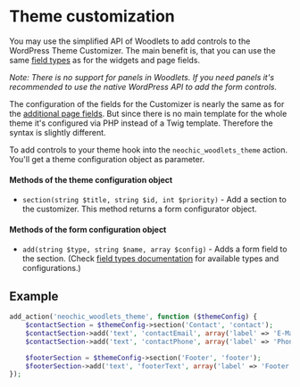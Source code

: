 # Theme customization
You may use the simplified API of Woodlets to add controls to the WordPress Theme Customizer. The main benefit is, that you can use the same [field types](field-types.md) as for the widgets and page fields.

*Note: There is no support for panels in Woodlets. If you need panels it's recommended to use the native WordPress API to add the form controls.*

The configuration of the fields for the Customizer is nearly the same as for the [additional page fields](page-templates.md). But since there is no main template for the whole theme it's configured via PHP instead of a Twig template. Therefore the syntax is slightly different.

To add controls to your theme hook into the ```neochic_woodlets_theme``` action. You'll get a theme configuration object as parameter.

#### Methods of the theme configuration object
* ```section(string $title, string $id, int $priority)``` - Add a section to the customizer. This method returns a form configurator object.

#### Methods of the form configuration object
* ```add(string $type, string $name, array $config)``` - Adds a form field to the section. (Check [field types documentation](field-types.md) for available types and configurations.)  

## Example
```php
add_action('neochic_woodlets_theme', function ($themeConfig) {
    $contactSection = $themeConfig->section('Contact', 'contact');
    $contactSection->add('text', 'contactEmail', array('label' => 'E-Mail'));
    $contactSection->add('text', 'contactPhone', array('label' => 'Phone'));

    $footerSection = $themeConfig->section('Footer', 'footer');
    $footerSection->add('text', 'footerText', array('label' => 'Footer text'));
});
```
